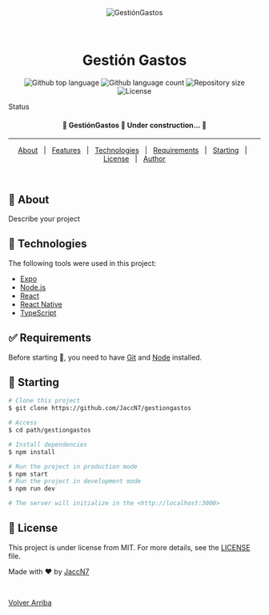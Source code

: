 <div align="center" id="top"> 
  <img src="./.github/app.gif" alt="GestiónGastos" />

  &#xa0;

  <!-- <a href="https://gestióngastos.netlify.app">Demo</a> -->
</div>

<h1 align="center">Gestión Gastos</h1>

<div align="center">
  <img alt="Github top language" src="https://img.shields.io/github/languages/top/JaccN7/gestióngastos?color=56BEB8">
  <img alt="Github language count" src="https://img.shields.io/github/languages/count/JaccN7/gestióngastos?color=56BEB8">
  <img alt="Repository size" src="https://img.shields.io/github/repo-size/JaccN7/gestióngastos?color=56BEB8">
  <img alt="License" src="https://img.shields.io/github/license/JaccN7/gestióngastos?color=56BEB8">
</div>

Status 

<h4 align="center"> 
	🚧  GestiónGastos 🚀 Under construction...  🚧
</h4> 

<hr> 

<p align="center">
  <a href="#dart-about">About</a> &#xa0; | &#xa0; 
  <a href="#sparkles-features">Features</a> &#xa0; | &#xa0;
  <a href="#rocket-technologies">Technologies</a> &#xa0; | &#xa0;
  <a href="#white_check_mark-requirements">Requirements</a> &#xa0; | &#xa0;
  <a href="#checkered_flag-starting">Starting</a> &#xa0; | &#xa0;
  <a href="#memo-license">License</a> &#xa0; | &#xa0;
  <a href="https://github.com/JaccN7" target="_blank">Author</a>
</p>

<br>

## :dart: About ##

Describe your project

## :rocket: Technologies ##

The following tools were used in this project:

- [Expo](https://expo.io/)
- [Node.js](https://nodejs.org/en/)
- [React](https://pt-br.reactjs.org/)
- [React Native](https://reactnative.dev/)
- [TypeScript](https://www.typescriptlang.org/)

## :white_check_mark: Requirements ##

Before starting :checkered_flag:, you need to have [Git](https://git-scm.com) and [Node](https://nodejs.org/en/) installed.

## :checkered_flag: Starting ##

```bash
# Clone this project
$ git clone https://github.com/JaccN7/gestiongastos

# Access
$ cd path/gestiongastos

# Install dependencies
$ npm install

# Run the project in production mode
$ npm start
# Run the project in development mode
$ npm run dev

# The server will initialize in the <http://localhost:3000>
```

## :memo: License ##

This project is under license from MIT. For more details, see the [LICENSE](LICENSE.md) file.


Made with :heart: by <a href="https://github.com/JaccN7" target="_blank">JaccN7</a>

&#xa0;

<a href="#top">Volver Arriba</a>
